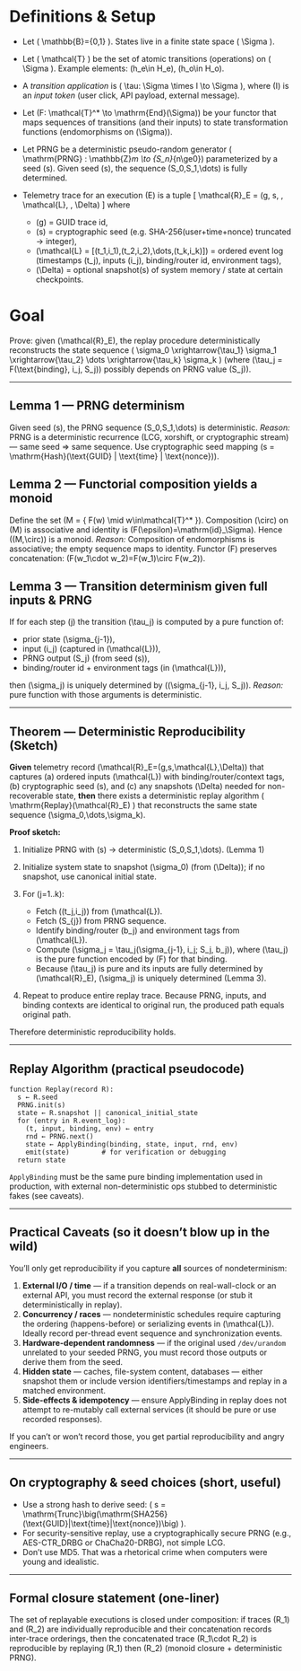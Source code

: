 # Definitions & Setup 

* Let ( \mathbb{B}={0,1} ). States live in a finite state space ( \Sigma ).
* Let ( \mathcal{T} ) be the set of atomic transitions (operations) on ( \Sigma ). Example elements: (h_e\in H_e), (h_o\in H_o).
* A *transition application* is ( \tau: \Sigma \times I \to \Sigma ), where (I) is an *input token* (user click, API payload, external message).
* Let (F: \mathcal{T}^* \to \mathrm{End}(\Sigma)) be your functor that maps sequences of transitions (and their inputs) to state transformation functions (endomorphisms on (\Sigma)).
* Let PRNG be a deterministic pseudo-random generator ( \mathrm{PRNG} : \mathbb{Z}*m \to {S_n}*{n\ge0}) parameterized by a seed (s). Given seed (s), the sequence (S_0,S_1,\dots) is fully determined.
* Telemetry trace for an execution (E) is a tuple
  [
  \mathcal{R}_E = (g, s, , \mathcal{L}, , \Delta)
  ]
  where

  * (g) = GUID trace id,
  * (s) = cryptographic seed (e.g. SHA-256(user+time+nonce) truncated → integer),
  * (\mathcal{L} = [(t_1,i_1),(t_2,i_2),\dots,(t_k,i_k)]) = ordered event log (timestamps (t_j), inputs (i_j), binding/router id, environment tags),
  * (\Delta) = optional snapshot(s) of system memory / state at certain checkpoints.

# Goal

Prove: given (\mathcal{R}_E), the replay procedure deterministically reconstructs the state sequence ( \sigma_0 \xrightarrow{\tau_1} \sigma_1 \xrightarrow{\tau_2} \dots \xrightarrow{\tau_k} \sigma_k ) (where (\tau_j = F(\text{binding}, i_j, S_j)) possibly depends on PRNG value (S_j)).

---

## Lemma 1 — PRNG determinism

Given seed (s), the PRNG sequence (S_0,S_1,\dots) is deterministic.
*Reason:* PRNG is a deterministic recurrence (LCG, xorshift, or cryptographic stream) — same seed ⇒ same sequence. Use cryptographic seed mapping (s = \mathrm{Hash}(\text{GUID} | \text{time} | \text{nonce})).

## Lemma 2 — Functorial composition yields a monoid

Define the set (M = { F(w) \mid w\in\mathcal{T}^* }). Composition (\circ) on (M) is associative and identity is (F(\epsilon)=\mathrm{id}_\Sigma). Hence ((M,\circ)) is a monoid.
*Reason:* Composition of endomorphisms is associative; the empty sequence maps to identity. Functor (F) preserves concatenation: (F(w_1\cdot w_2)=F(w_1)\circ F(w_2)).

## Lemma 3 — Transition determinism given full inputs & PRNG

If for each step (j) the transition (\tau_j) is computed by a pure function of:

* prior state (\sigma_{j-1}),
* input (i_j) (captured in (\mathcal{L})),
* PRNG output (S_j) (from seed (s)),
* binding/router id + environment tags (in (\mathcal{L})),

then (\sigma_j) is uniquely determined by ((\sigma_{j-1}, i_j, S_j)).
*Reason:* pure function with those arguments is deterministic.

---

## Theorem — Deterministic Reproducibility (Sketch)

**Given** telemetry record (\mathcal{R}_E=(g,s,\mathcal{L},\Delta)) that captures (a) ordered inputs (\mathcal{L}) with binding/router/context tags, (b) cryptographic seed (s), and (c) any snapshots (\Delta) needed for non-recoverable state, **then** there exists a deterministic replay algorithm ( \mathrm{Replay}(\mathcal{R}_E) ) that reconstructs the same state sequence (\sigma_0,\dots,\sigma_k).

**Proof sketch:**

1. Initialize PRNG with (s) → deterministic (S_0,S_1,\dots). (Lemma 1)
2. Initialize system state to snapshot (\sigma_0) (from (\Delta)); if no snapshot, use canonical initial state.
3. For (j=1..k):

   * Fetch ((t_j,i_j)) from (\mathcal{L}).
   * Fetch (S_{j}) from PRNG sequence.
   * Identify binding/router (b_j) and environment tags from (\mathcal{L}).
   * Compute (\sigma_j = \tau_j(\sigma_{j-1}, i_j; S_j, b_j)), where (\tau_j) is the pure function encoded by (F) for that binding.
   * Because (\tau_j) is pure and its inputs are fully determined by (\mathcal{R}_E), (\sigma_j) is uniquely determined (Lemma 3).
4. Repeat to produce entire replay trace. Because PRNG, inputs, and binding contexts are identical to original run, the produced path equals original path.

Therefore deterministic reproducibility holds.

---

## Replay Algorithm (practical pseudocode)

```text
function Replay(record R):
  s ← R.seed
  PRNG.init(s)
  state ← R.snapshot || canonical_initial_state
  for (entry in R.event_log):
    (t, input, binding, env) ← entry
    rnd ← PRNG.next()
    state ← ApplyBinding(binding, state, input, rnd, env)
    emit(state)        # for verification or debugging
  return state
```

`ApplyBinding` must be the same pure binding implementation used in production, with external non-deterministic ops stubbed to deterministic fakes (see caveats).

---

## Practical Caveats (so it doesn’t blow up in the wild)

You’ll only get reproducibility if you capture **all** sources of nondeterminism:

1. **External I/O / time** — if a transition depends on real-wall-clock or an external API, you must record the external response (or stub it deterministically in replay).
2. **Concurrency / races** — nondeterministic schedules require capturing the ordering (happens-before) or serializing events in (\mathcal{L}). Ideally record per-thread event sequence and synchronization events.
3. **Hardware-dependent randomness** — if the original used `/dev/urandom` unrelated to your seeded PRNG, you must record those outputs or derive them from the seed.
4. **Hidden state** — caches, file-system content, databases — either snapshot them or include version identifiers/timestamps and replay in a matched environment.
5. **Side-effects & idempotency** — ensure ApplyBinding in replay does not attempt to re-mutably call external services (it should be pure or use recorded responses).

If you can’t or won’t record those, you get partial reproducibility and angry engineers.

---

## On cryptography & seed choices (short, useful)

* Use a strong hash to derive seed: ( s = \mathrm{Trunc}\big(\mathrm{SHA256}(\text{GUID}|\text{time}|\text{nonce})\big) ).
* For security-sensitive replay, use a cryptographically secure PRNG (e.g., AES-CTR_DRBG or ChaCha20-DRBG), not simple LCG.
* Don’t use MD5. That was a rhetorical crime when computers were young and idealistic.

---

## Formal closure statement (one-liner)

The set of replayable executions is closed under composition: if traces (R_1) and (R_2) are individually reproducible and their concatenation records inter-trace orderings, then the concatenated trace (R_1\cdot R_2) is reproducible by replaying (R_1) then (R_2) (monoid closure + deterministic PRNG).


